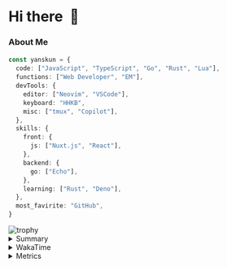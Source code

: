 # Hi there&nbsp; :wave:

### About Me

```ts
const yanskun = {
  code: ["JavaScript", "TypeScript", "Go", "Rust", "Lua"],
  functions: ["Web Developer", "EM"],
  devTools: {
    editor: ["Neovim", "VSCode"],
    keyboard: "HHKB",
    misc: ["tmux", "Copilot"],
  },
  skills: {
    front: {
      js: ["Nuxt.js", "React"],
    },
    backend: {
      go: ["Echo"],
    },
    learning: ["Rust", "Deno"],
  },
  most_favirite: "GitHub",
}
```
<!-- https://github.com/ryo-ma/github-profile-trophy -->
<img src="https://github-profile-trophy.vercel.app/?username=yanskun&theme=onedark&column=3" alt="trophy">


<details>
  <summary>Summary</summary>
  <!-- https://github.com/vn7n24fzkq/github-profile-summary-cards -->
<picture>
  <source media="(prefers-color-scheme: dark)" srcset="https://raw.githubusercontent.com/yanskun/yanskun/master/profile-summary-card-output/nord_dark/0-profile-details.svg">
 <img src="https://raw.githubusercontent.com/yanskun/yanskun/master/profile-summary-card-output/default/0-profile-details.svg">
</picture>
<br>
<picture>
  <source media="(prefers-color-scheme: dark)" srcset="https://raw.githubusercontent.com/yanskun/yanskun/master/profile-summary-card-output/nord_dark/1-repos-per-language.svg">
 <img src="https://raw.githubusercontent.com/yanskun/yanskun/master/profile-summary-card-output/default/1-repos-per-language.svg">
</picture>
<picture>
  <source media="(prefers-color-scheme: dark)" srcset="https://raw.githubusercontent.com/yanskun/yanskun/master/profile-summary-card-output/nord_dark/2-most-commit-language.svg">
 <img src="https://raw.githubusercontent.com/yanskun/yanskun/master/profile-summary-card-output/default/2-most-commit-language.svg">
</picture>
<br>
<picture>
  <source media="(prefers-color-scheme: dark)" srcset="https://raw.githubusercontent.com/yanskun/yanskun/master/profile-summary-card-output/nord_dark/3-stats.svg">
 <img src="https://raw.githubusercontent.com/yanskun/yanskun/master/profile-summary-card-output/default/3-stats.svg">
</picture>
<picture>
  <source media="(prefers-color-scheme: dark)" srcset="https://raw.githubusercontent.com/yanskun/yanskun/master/profile-summary-card-output/nord_dark/4-productive-time.svg">
 <img src="https://raw.githubusercontent.com/yanskun/yanskun/master/profile-summary-card-output/default/4-productive-time.svg">
</picture>

</details>

<details>
  <summary>WakaTime</summary>
<!--START_SECTION:waka-->
![Code Time](http://img.shields.io/badge/Code%20Time-990%20hrs%2018%20mins-blue)

**🐱 My GitHub Data** 

> 📦 128.3 kB Used in GitHub's Storage 
 > 
> 🏆 1,437 Contributions in the Year 2024
 > 
> 💼 Opted to Hire
 > 
> 📜 111 Public Repositories 
 > 
> 🔑 3 Private Repositories 
 > 
**I'm an Early 🐤** 

```text
🌞 Morning                1633 commits        ███░░░░░░░░░░░░░░░░░░░░░░   12.15 % 
🌆 Daytime                5468 commits        ██████████░░░░░░░░░░░░░░░   40.67 % 
🌃 Evening                3793 commits        ███████░░░░░░░░░░░░░░░░░░   28.21 % 
🌙 Night                  2550 commits        █████░░░░░░░░░░░░░░░░░░░░   18.97 % 
```
📅 **I'm Most Productive on Tuesday** 

```text
Monday                   1830 commits        ███░░░░░░░░░░░░░░░░░░░░░░   13.61 % 
Tuesday                  2809 commits        █████░░░░░░░░░░░░░░░░░░░░   20.89 % 
Wednesday                2112 commits        ████░░░░░░░░░░░░░░░░░░░░░   15.71 % 
Thursday                 1835 commits        ███░░░░░░░░░░░░░░░░░░░░░░   13.65 % 
Friday                   1366 commits        ███░░░░░░░░░░░░░░░░░░░░░░   10.16 % 
Saturday                 1571 commits        ███░░░░░░░░░░░░░░░░░░░░░░   11.69 % 
Sunday                   1921 commits        ████░░░░░░░░░░░░░░░░░░░░░   14.29 % 
```


📊 **This Week I Spent My Time On** 

```text
🕑︎ Time Zone: Asia/Tokyo

💬 Programming Languages: 
TypeScript               22 hrs 56 mins      ████████████████████░░░░░   79.56 % 
Lua                      1 hr 10 mins        █░░░░░░░░░░░░░░░░░░░░░░░░   04.05 % 
Markdown                 1 hr 6 mins         █░░░░░░░░░░░░░░░░░░░░░░░░   03.84 % 
YAML                     1 hr 1 min          █░░░░░░░░░░░░░░░░░░░░░░░░   03.55 % 
Other                    43 mins             █░░░░░░░░░░░░░░░░░░░░░░░░   02.51 % 

🔥 Editors: 
VS Code                  24 hrs 13 mins      █████████████████████░░░░   84.02 % 
Neovim                   4 hrs 36 mins       ████░░░░░░░░░░░░░░░░░░░░░   15.98 % 

💻 Operating System: 
Mac                      28 hrs 50 mins      █████████████████████████   100.00 % 
```


 Last Updated on 19/07/2024 06:06:46 UTC
<!--END_SECTION:waka-->
</details>

<details>
  <summary>Metrics</summary>
  <img src="https://github.com/yanskun/yanskun/blob/main/github-metrics.svg" alt="Metrics">
</details>
